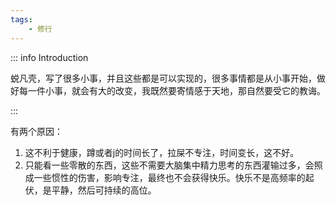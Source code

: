 ```yaml
---
tags:
    - 修行
---
```


::: info Introduction

蜕凡壳，写了很多小事，并且这些都是可以实现的，很多事情都是从小事开始，做好每一件小事，就会有大的改变，我既然要寄情感于天地，那自然要受它的教诲。

:::

有两个原因：

1. 这不利于健康，蹲或者j的时间长了，拉屎不专注，时间变长，这不好。
2. 只能看一些零散的东西，这些不需要大脑集中精力思考的东西灌输过多，会照成一些惯性的伤害，影响专注，最终也不会获得快乐。快乐不是高频率的起伏，是平静，然后可持续的高位。
